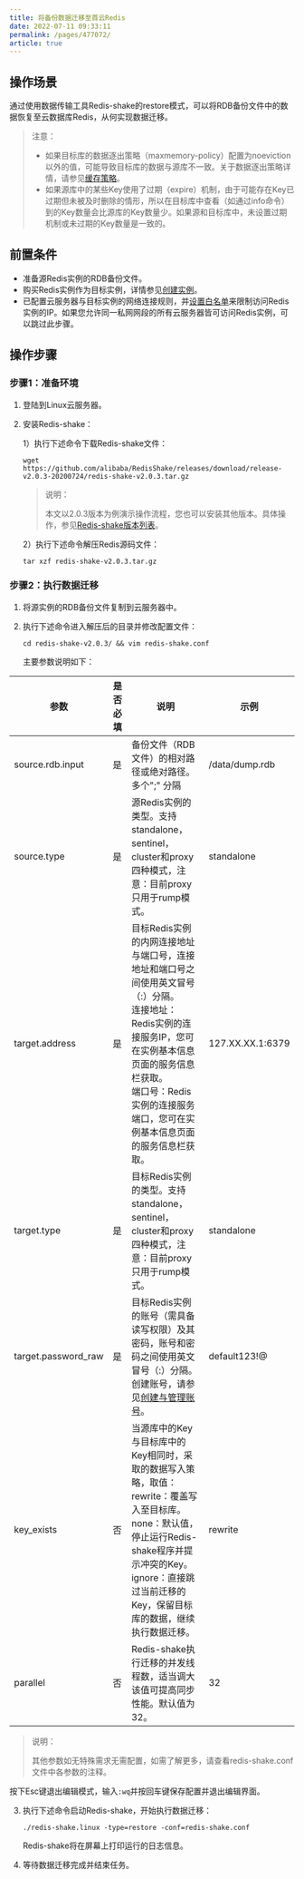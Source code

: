 ```yaml
---
title: 将备份数据迁移至首云Redis
date: 2022-07-11 09:33:11
permalink: /pages/477072/
article: true
---
```


## 操作场景

通过使用数据传输工具Redis-shake的restore模式，可以将RDB备份文件中的数据恢复至云数据库Redis，从何实现数据迁移。

>  注意：
>
> - 如果目标库的数据逐出策略（maxmemory-policy）配置为noeviction以外的值，可能导致目标库的数据与源库不一致。关于数据逐出策略详情，请参见[缓存策略](./../../09.常见问题/05.缓存策略.md)。
> - 如果源库中的某些Key使用了过期（expire）机制，由于可能存在Key已过期但未被及时删除的情形，所以在目标库中查看（如通过info命令）到的Key数量会比源库的Key数量少。如果源和目标库中，未设置过期机制或未过期的Key数量是一致的。

## 前置条件

- 准备源Redis实例的RDB备份文件。
- 购买Redis实例作为目标实例，详情参见[创建实例](./../04.快速入门/00.创建Redis实例.md)。
- 已配置云服务器与目标实例的网络连接规则，并[设置白名单](./../04.快速入门/01.设置白名单.md)来限制访问Redis实例的IP。如果您允许同一私网网段的所有云服务器皆可访问Redis实例，可以跳过此步骤。

## 操作步骤

### 步骤1：准备环境

1. 登陆到Linux云服务器。

2. 安装Redis-shake：

   1）执行下述命令下载Redis-shake文件：

   ```
   wget https://github.com/alibaba/RedisShake/releases/download/release-v2.0.3-20200724/redis-shake-v2.0.3.tar.gz
   ```

   > 说明：
   >
   > 本文以2.0.3版本为例演示操作流程，您也可以安装其他版本。具体操作，参见[Redis-shake版本列表](https://github.com/alibaba/RedisShake/releases?spm=a2c4g.11186623.0.0.14d736f2vArFVU)。

   2）执行下述命令解压Redis源码文件：

   ```
   tar xzf redis-shake-v2.0.3.tar.gz
   ```

### 步骤2：执行数据迁移

1. 将源实例的RDB备份文件复制到云服务器中。

2. 执行下述命令进入解压后的目录并修改配置文件：

   ```
   cd redis-shake-v2.0.3/ && vim redis-shake.conf
   ```

   主要参数说明如下：

| 参数                | 是否必填 | 说明                                                         | 示例    |
| ------------------- | -------- | ------------------------------------------------------------ | ------- |
| source.rdb.input    | 是       | 备份文件（RDB文件）的相对路径或绝对路径。多个";" 分隔                   |    /data/dump.rdb     |
| source.type | 是 | 源Redis实例的类型。支持standalone，sentinel，cluster和proxy四种模式，注意：目前proxy只用于rump模式。 | standalone |
| target.address      | 是       | 目标Redis实例的内网连接地址与端口号，连接地址和端口号之间使用英文冒号（:）分隔。<br />连接地址：Redis实例的连接服务IP，您可在实例基本信息页面的服务信息栏获取。<br/>端口号：Redis实例的连接服务端口，您可在实例基本信息页面的服务信息栏获取。 |    127.XX.XX.1:6379    |
| target.type | 是 | 目标Redis实例的类型。支持standalone，sentinel，cluster和proxy四种模式，注意：目前proxy只用于rump模式。 | standalone |
| target.password_raw | 是       | 目标Redis实例的账号（需具备读写权限）及其密码，账号和密码之间使用英文冒号（:）分隔。创建账号，请参见[创建与管理账号](./../../05.操作指南/08.账号与密码/00.创建与管理账号.md)。 | default123!@ |
| key_exists          | 否       | 当源库中的Key与目标库中的Key相同时，采取的数据写入策略，取值：<br/>rewrite：覆盖写入至目标库。<br/>none：默认值，停止运行Redis-shake程序并提示冲突的Key。<br/>ignore：直接跳过当前迁移的Key，保留目标库的数据，继续执行数据迁移。 | rewrite |
| parallel            | 否       | Redis-shake执行迁移的并发线程数，适当调大该值可提高同步性能。默认值为32。 |    32    |

> 说明：
>
> 其他参数如无特殊需求无需配置，如需了解更多，请查看redis-shake.conf文件中各参数的注释。

按下Esc键退出编辑模式，输入`:wq`并按回车键保存配置并退出编辑界面。

3. 执行下述命令启动Redis-shake，开始执行数据迁移：

   ```
   ./redis-shake.linux -type=restore -conf=redis-shake.conf
   ```

   Redis-shake将在屏幕上打印运行的日志信息。

4. 等待数据迁移完成并结束任务。
